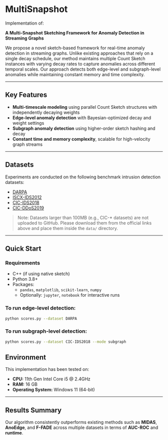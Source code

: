 # MultiSnapshot

Implementation of:

**A Multi-Snapshot Sketching Framework for Anomaly Detection in Streaming Graphs**  

We propose a novel sketch-based framework for real-time anomaly detection in streaming graphs. Unlike existing approaches that rely on a single decay schedule, our method maintains multiple Count Sketch instances with varying decay rates to capture anomalies across different temporal scales. Our approach detects both edge-level and subgraph-level anomalies while maintaining constant memory and time complexity.

---

## Key Features

- **Multi-timescale modeling** using parallel Count Sketch structures with independently decaying weights
- **Edge-level anomaly detection** with Bayesian-optimized decay and weight settings
- **Subgraph anomaly detection** using higher-order sketch hashing and decay
- **Constant time and memory complexity**, scalable for high-velocity graph streams

---

## Datasets

Experiments are conducted on the following benchmark intrusion detection datasets:

- [DARPA](https://www.ll.mit.edu/r-d/datasets/1999-darpa-intrusion-detection-evaluation-dataset)
- [ISCX-IDS2012](https://www.unb.ca/cic/datasets/ids.html)
- [CIC-IDS2018](https://www.unb.ca/cic/datasets/ids-2018.html)
- [CIC-DDoS2019](https://www.unb.ca/cic/datasets/ddos-2019.html)

> Note: Datasets larger than 100MB (e.g., CIC-* datasets) are not uploaded to GitHub. Please download them from the official links above and place them inside the `data/` directory.

---

## Quick Start

### Requirements

- C++ (if using native sketch)
- Python 3.8+
- Packages:
  - `pandas`, `matplotlib`, `scikit-learn`, `numpy`
  - Optionally: `jupyter`, `notebook` for interactive runs

### To run edge-level detection:

```bash
python scores.py --dataset DARPA
```
### To run subgraph-level detection:

```bash
python scores.py --dataset CIC-IDS2018 --mode subgraph
```

## Environment

This implementation has been tested on:

- **CPU:** 11th Gen Intel Core i5 @ 2.4GHz  
- **RAM:** 16 GB  
- **Operating System:** Windows 11 (64-bit)

---

## Results Summary

Our algorithm consistently outperforms existing methods such as **MIDAS**, **AnoEdge**, and **F-FADE** across multiple datasets in terms of **AUC-ROC** and **runtime**. 
